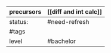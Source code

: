 | precursors | [[diff and int calc]] |
| ---------- | --------------------- |
| status:    | #need-refresh         |
| #tags      |                       |
| level      | #bachelor             |
